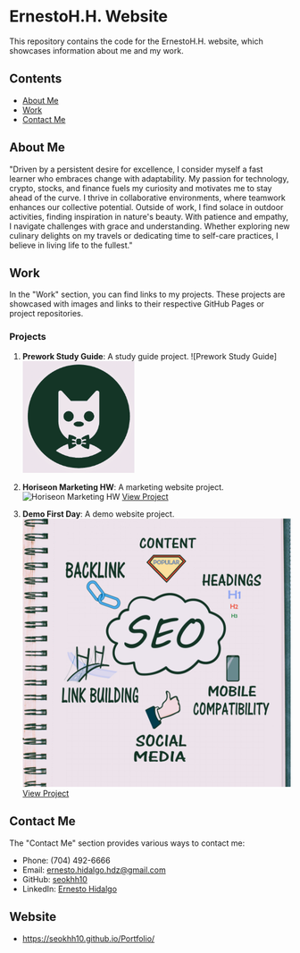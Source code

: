 # ErnestoH.H. Website

This repository contains the code for the ErnestoH.H. website, which showcases information about me and my work.

## Contents

- [About Me](#about-me)
- [Work](#work)
- [Contact Me](#contact-me)

## About Me

"Driven by a persistent desire for excellence, I consider myself a fast learner who embraces change with adaptability. My passion for technology, crypto, stocks, and finance fuels my curiosity and motivates me to stay ahead of the curve. I thrive in collaborative environments, where teamwork enhances our collective potential. Outside of work, I find solace in outdoor activities, finding inspiration in nature's beauty. With patience and empathy, I navigate challenges with grace and understanding. Whether exploring new culinary delights on my travels or dedicating time to self-care practices, I believe in living life to the fullest."

## Work

In the "Work" section, you can find links to my projects. These projects are showcased with images and links to their respective GitHub Pages or project repositories.

### Projects

1. **Prework Study Guide**: A study guide project.
   ![Prework Study Guide]
   <img src="assets/images/bowtie-cat.png" alt="Image Description" width="200" height="200">
   

2. **Horiseon Marketing HW**: A marketing website project.
   ![Horiseon Marketing HW](assets/images/social-media-marketing.jpg)
   [View Project](https://seokhh10.github.io/horiseon-hw/)

3. **Demo First Day**: A demo website project.
   ![Demo First Day](assets/images/SEO.jpg)
   [View Project](https://seokhh10.github.io/demofirstday/)

## Contact Me

The "Contact Me" section provides various ways to contact me:
- Phone: (704) 492-6666
- Email: ernesto.hidalgo.hdz@gmail.com
- GitHub: [seokhh10](https://github.com/seokhh10)
- LinkedIn: [Ernesto Hidalgo](https://www.linkedin.com/in/ernesto-hidalgo-b7889014b/)

## Website

-  https://seokhh10.github.io/Portfolio/